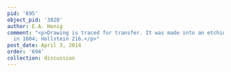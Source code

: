 ```yaml
---
pid: '695'
object_pid: '3828'
author: E.A. Honig
comment: "<p>Drawing is traced for transfer. It was made into an etching by A Sadelar
  in 1604; Hollstein 216.</p>"
post_date: April 3, 2014
order: '694'
collection: discussion
---
```


